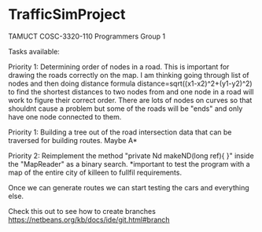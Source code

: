 # TrafficSimProject
TAMUCT COSC-3320-110 Programmers Group 1

Tasks available:

Priority 1: Determining order of nodes in a road. This is important for drawing the roads correctly on the map.
I am thinking going through list of nodes and then doing distance formula distance=sqrt((x1-x2)^2+(y1-y2)^2)
to find the shortest distances to two nodes from and one node in a road will work to figure their correct order.
There are lots of nodes on curves so that shouldnt cause a problem but some of the roads will be "ends" and only have one node connected to them. 

Priority 1: Building a tree out of the road intersection data that can be traversed for building routes.
Maybe A*

Priority 2: Reimplement the method "private Nd makeND(long ref){ }" inside the "MapReader" as a binary search. 
*important to test the program with a map of the entire city of killeen to fullfil requirements. 

Once we can generate routes we can start testing the cars and everything else.

Check this out to see how to create branches
https://netbeans.org/kb/docs/ide/git.html#branch
